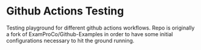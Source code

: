 # Github Actions Testing

Testing playground for different github actions workflows.
Repo is originally a fork of ExamProCo/Github-Examples in order to have some initial configurations necessary to hit the ground running.
